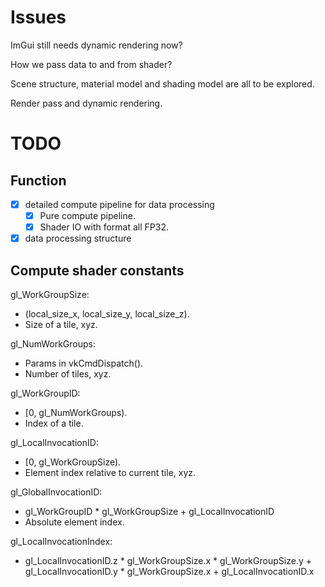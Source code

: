 # Issues

ImGui still needs dynamic rendering now?

How we pass data to and from shader?

Scene structure, material model and shading model are all to be explored.

Render pass and dynamic rendering.

# TODO

## Function

- [x] detailed compute pipeline for data processing
  - [x] Pure compute pipeline.
  - [x] Shader IO with format all FP32.
- [x] data processing structure

## Compute shader constants

gl_WorkGroupSize:
- (local_size_x, local_size_y, local_size_z).
- Size of a tile, xyz.

gl_NumWorkGroups:
- Params in vkCmdDispatch().
- Number of tiles, xyz.

gl_WorkGroupID:
- [0, gl_NumWorkGroups).
- Index of a tile.

gl_LocalInvocationID:
- [0, gl_WorkGroupSize).
- Element index relative to current tile, xyz.

gl_GlobalInvocationID:
- gl_WorkGroupID * gl_WorkGroupSize + gl_LocalInvocationID
- Absolute element index.

gl_LocalInvocationIndex:
- gl_LocalInvocationID.z * gl_WorkGroupSize.x * gl_WorkGroupSize.y + gl_LocalInvocationID.y * gl_WorkGroupSize.x + gl_LocalInvocationID.x